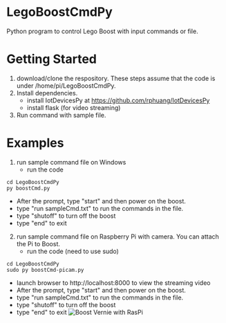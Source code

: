 # LegoBoostCmdPy
Python program to control Lego Boost with input commands or file.

# Getting Started
1. download/clone the respository. These steps assume that the code is under /home/pi/LegoBoostCmdPy.
2. Install dependencies. 
   * install IotDevicesPy at https://github.com/rphuang/IotDevicesPy
   * install flask (for video streaming)
3. Run command with sample file.

# Examples
1. run sample command file on Windows
   * run the code
```
cd LegoBoostCmdPy
py boostCmd.py
```
   * After the prompt, type "start" and then power on the boost.
   * type "run sampleCmd.txt" to run the commands in the file.
   * type "shutoff" to turn off the boost
   * type "end" to exit
2. run sample command file on Raspberry Pi with camera. You can attach the Pi to Boost.
   * run the code (need to use sudo)
```
cd LegoBoostCmdPy
sudo py boostCmd-picam.py
```
   * launch browser to http://localhost:8000 to view the streaming video
   * After the prompt, type "start" and then power on the boost.
   * type "run sampleCmd.txt" to run the commands in the file.
   * type "shutoff" to turn off the boost
   * type "end" to exit
![Boost Vernie with RasPi](https://github.com/rphuang/IotDevicesPy/examples/VernieRasPi.jpg)


